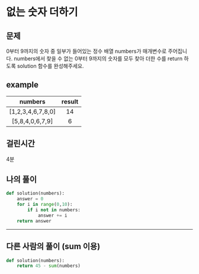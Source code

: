 # 없는 숫자 더하기
## 문제
0부터 9까지의 숫자 중 일부가 들어있는 정수 배열 numbers가 매개변수로 주어집니다. numbers에서 찾을 수 없는 0부터 9까지의 숫자를 모두 찾아 더한 수를 return 하도록 solution 함수를 완성해주세요.
## example
|numbers|result|
|:---:|:---:|
|[1,2,3,4,6,7,8,0]| 14  |
|[5,8,4,0,6,7,9]| 6|
		
## 걸린시간
4분
## 나의 풀이
```python
def solution(numbers):
    answer = 0
    for i in range(0,10):
        if i not in numbers:
            answer += i
    return answer
```
---
## 다른 사람의 풀이 (sum 이용)
```python
def solution(numbers):
    return 45 - sum(numbers)
```

